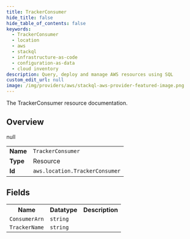 ```yaml
---
title: TrackerConsumer
hide_title: false
hide_table_of_contents: false
keywords:
  - TrackerConsumer
  - location
  - aws
  - stackql
  - infrastructure-as-code
  - configuration-as-data
  - cloud inventory
description: Query, deploy and manage AWS resources using SQL
custom_edit_url: null
image: /img/providers/aws/stackql-aws-provider-featured-image.png
---
```

The TrackerConsumer resource documentation.

## Overview
<table><tbody>
<tr><td><b>Name</b></td><td><code>TrackerConsumer</code></td></tr>
<tr><td><b>Type</b></td><td>Resource</td></tr>
null
<tr><td><b>Id</b></td><td><code>aws.location.TrackerConsumer</code></td></tr>
</tbody></table>

## Fields
<table><tbody>
<tr><th>Name</th><th>Datatype</th><th>Description</th></tr>
<tr><td><code>ConsumerArn</code></td><td><code>string</code></td><td></td></tr><tr><td><code>TrackerName</code></td><td><code>string</code></td><td></td></tr>
</tbody></table>